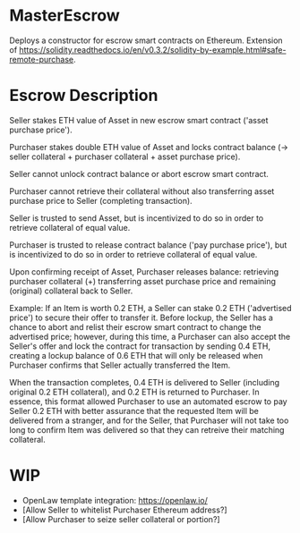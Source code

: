 # MasterEscrow
Deploys a constructor for escrow smart contracts on Ethereum. Extension of https://solidity.readthedocs.io/en/v0.3.2/solidity-by-example.html#safe-remote-purchase. 

# Escrow Description
Seller stakes ETH value of Asset in new escrow smart contract ('asset purchase price').  

Purchaser stakes double ETH value of Asset and locks contract balance (-> seller collateral + purchaser collateral + asset purchase price).

Seller cannot unlock contract balance or abort escrow smart contract.

Purchaser cannot retrieve their collateral without also transferring asset purchase price to Seller (completing transaction).

Seller is trusted to send Asset, but is incentivized to do so in order to retrieve collateral of equal value.

Purchaser is trusted to release contract balance ('pay purchase price'), but is incentivized to do so in order to retrieve collateral of equal value.

Upon confirming receipt of Asset, Purchaser releases balance: retrieving purchaser collateral (+) transferring asset purchase price and  remaining (original) collateral back to Seller.

Example:
If an Item is worth 0.2 ETH, a Seller can stake 0.2 ETH ('advertised price') to secure their offer to transfer it. 
Before lockup, the Seller has a chance to abort and relist their escrow smart contract to change the advertised price; however, during this time, a Purchaser can also accept the Seller's offer and lock the contract for transaction by sending 0.4 ETH, creating a lockup balance of 0.6 ETH that will only be released when Purchaser confirms that Seller actually transferred the Item.   

When the transaction completes, 0.4 ETH is delivered to Seller (including original 0.2 ETH collateral), and 0.2 ETH is returned to Purchaser. In essence, this format allowed Purchaser to use an automated escrow to pay Seller 0.2 ETH with better assurance that the requested Item will be delivered from a stranger, and for the Seller, that Purchaser will not take too long to confirm Item was delivered so that they can retreive their matching collateral. 

# WIP
* OpenLaw template integration: https://openlaw.io/
* [Allow Seller to whitelist Purchaser Ethereum address?]
* [Allow Purchaser to seize seller collateral or portion?]

